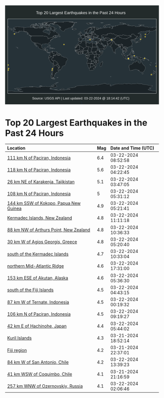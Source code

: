 ![Map](./map.png)

# Top 20 Largest Earthquakes in the Past 24 Hours

| Location | Mag | Date and Time (UTC) |
|:---|:---|:---|
| [111 km N of Paciran, Indonesia](https://earthquake.usgs.gov/earthquakes/eventpage/us6000mkfz) | 6.4 | 03-22-2024 08:52:58 |
| [118 km N of Paciran, Indonesia](https://earthquake.usgs.gov/earthquakes/eventpage/us6000mkej) | 5.6 | 03-22-2024 04:22:45 |
| [26 km NE of Karakenja, Tajikistan](https://earthquake.usgs.gov/earthquakes/eventpage/us6000mkeg) | 5.1 | 03-22-2024 03:47:05 |
| [108 km N of Paciran, Indonesia](https://earthquake.usgs.gov/earthquakes/eventpage/us6000mkf6) | 5 | 03-22-2024 05:31:12 |
| [144 km SSW of Kokopo, Papua New Guinea](https://earthquake.usgs.gov/earthquakes/eventpage/us6000mkf3) | 4.9 | 03-22-2024 05:21:41 |
| [Kermadec Islands, New Zealand](https://earthquake.usgs.gov/earthquakes/eventpage/us6000mkgv) | 4.8 | 03-22-2024 11:11:18 |
| [88 km NW of Arthurs Point, New Zealand](https://earthquake.usgs.gov/earthquakes/eventpage/us6000mkgs) | 4.8 | 03-22-2024 10:36:33 |
| [30 km W of Agios Georgis, Greece](https://earthquake.usgs.gov/earthquakes/eventpage/us6000mkf2) | 4.8 | 03-22-2024 05:20:40 |
| [south of the Kermadec Islands](https://earthquake.usgs.gov/earthquakes/eventpage/us6000mkgr) | 4.7 | 03-22-2024 10:33:04 |
| [northern Mid-Atlantic Ridge](https://earthquake.usgs.gov/earthquakes/eventpage/us6000mkk4) | 4.6 | 03-22-2024 17:31:00 |
| [153 km ESE of Akutan, Alaska](https://earthquake.usgs.gov/earthquakes/eventpage/us6000mkf7) | 4.6 | 03-22-2024 05:36:30 |
| [south of the Fiji Islands](https://earthquake.usgs.gov/earthquakes/eventpage/us6000mker) | 4.5 | 03-22-2024 04:43:15 |
| [87 km W of Ternate, Indonesia](https://earthquake.usgs.gov/earthquakes/eventpage/us6000mkds) | 4.5 | 03-22-2024 00:19:32 |
| [106 km N of Paciran, Indonesia](https://earthquake.usgs.gov/earthquakes/eventpage/us6000mkgc) | 4.5 | 03-22-2024 09:19:27 |
| [42 km E of Hachinohe, Japan](https://earthquake.usgs.gov/earthquakes/eventpage/us6000mkfa) | 4.4 | 03-22-2024 05:44:02 |
| [Kuril Islands](https://earthquake.usgs.gov/earthquakes/eventpage/us6000mkbn) | 4.3 | 03-21-2024 18:52:14 |
| [Fiji region](https://earthquake.usgs.gov/earthquakes/eventpage/us6000mkcs) | 4.2 | 03-21-2024 22:37:01 |
| [84 km W of San Antonio, Chile](https://earthquake.usgs.gov/earthquakes/eventpage/us6000mkha) | 4.2 | 03-22-2024 13:39:23 |
| [41 km WSW of Coquimbo, Chile](https://earthquake.usgs.gov/earthquakes/eventpage/us6000mkc9) | 4.1 | 03-21-2024 21:16:59 |
| [257 km WNW of Ozernovskiy, Russia](https://earthquake.usgs.gov/earthquakes/eventpage/us6000mkdz) | 4.1 | 03-22-2024 02:06:46 |
